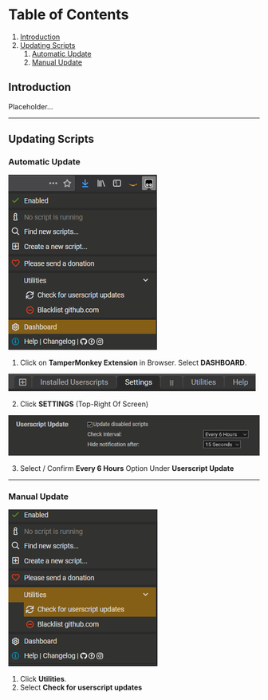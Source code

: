 # Table of Contents
1. [Introduction](#introduction)
2. [Updating Scripts](#updating-scripts)
    1. [Automatic Update](#automatic-update)
    2. [Manual Update](#manual-update)



## Introduction
Placeholder...

---

## Updating Scripts

### Automatic Update

![TM_UPDATE_SETUP_1](https://github.com/JeysonArtiles/amzn/blob/master/.documentation/TM_UPDATE_SETUP_1.png)

1. Click on **TamperMonkey Extension** in Browser. Select **DASHBOARD**.

![TM_UPDATE_SETUP_2](https://github.com/JeysonArtiles/amzn/blob/master/.documentation/TM_UPDATE_SETUP_2.png)

2. Click **SETTINGS** (Top-Right Of Screen)

![TM_UPDATE_SETUP_3](https://github.com/JeysonArtiles/amzn/blob/master/.documentation/TM_UPDATE_SETUP_3.png)

3. Select / Confirm **Every 6 Hours** Option Under **Userscript Update**

---

### Manual Update

![ManualUpdateTamperMonkey](https://github.com/JeysonArtiles/amzn/blob/master/.documentation/ManualUpdateTamperMonkey.png)

1. Click **Utilities**. 
2. Select **Check for userscript updates**
